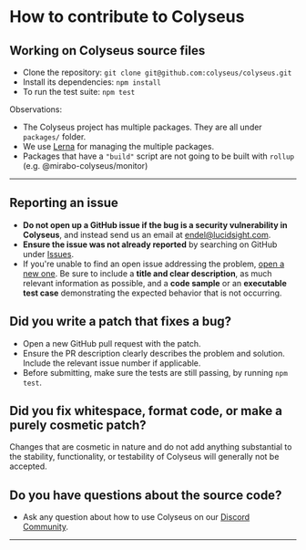 # How to contribute to Colyseus

## Working on Colyseus source files

- Clone the repository: `git clone git@github.com:colyseus/colyseus.git`
- Install its dependencies: `npm install`
- To run the test suite: `npm test`

Observations:

- The Colyseus project has multiple packages. They are all under `packages/` folder.
- We use [Lerna](https://github.com/lerna/lerna) for managing the multiple packages.
- Packages that have a `"build"` script are not going to be built with `rollup` (e.g. @mirabo-colyseus/monitor)

---

## **Reporting an issue**

- **Do not open up a GitHub issue if the bug is a security vulnerability in Colyseus**, and instead send us an email at [endel@lucidsight.com](endel@lucidsight.com).
- **Ensure the issue was not already reported** by searching on GitHub under [Issues](https://github.com/colyseus/colyseus/issues).
- If you're unable to find an open issue addressing the problem, [open a new one](https://github.com/colyseus/colyseus/issues/new). Be sure to include a **title and clear description**, as much relevant information as possible, and a **code sample** or an **executable test case** demonstrating the expected behavior that is not occurring.

## **Did you write a patch that fixes a bug?**

- Open a new GitHub pull request with the patch.
- Ensure the PR description clearly describes the problem and solution. Include the relevant issue number if applicable.
- Before submitting, make sure the tests are still passing, by running `npm test`.

## **Did you fix whitespace, format code, or make a purely cosmetic patch?**

Changes that are cosmetic in nature and do not add anything substantial to the stability, functionality, or testability of Colyseus will generally not be accepted.

## **Do you have questions about the source code?**

- Ask any question about how to use Colyseus on our [Discord Community](https://discord.gg/RY8rRS7).

---
